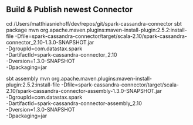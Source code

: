 ## Build & Publish newest Connector

cd /Users/matthiasniehoff/dev/repos/git/spark-cassandra-connector
sbt package
mvn org.apache.maven.plugins:maven-install-plugin:2.5.2:install-file  -Dfile=spark-cassandra-connector/target/scala-2.10/spark-cassandra-connector_2.10-1.3.0-SNAPSHOT.jar \
                                                                              -DgroupId=com.datastax.spark \
                                                                              -DartifactId=spark-cassandra-connector_2.10 \
                                                                              -Dversion=1.3.0-SNAPSHOT \
                                                                              -Dpackaging=jar 
																		
sbt assembly
mvn org.apache.maven.plugins:maven-install-plugin:2.5.2:install-file  -Dfile=spark-cassandra-connector/target/scala-2.10/spark-cassandra-connector-assembly-1.3.0-SNAPSHOT.jar\
                                                                              -DgroupId=com.datastax.spark \
                                                                              -DartifactId=spark-cassandra-connector-assembly_2.10 \
                                                                              -Dversion=1.3.0-SNAPSHOT \
                                                                              -Dpackaging=jar 
																		 